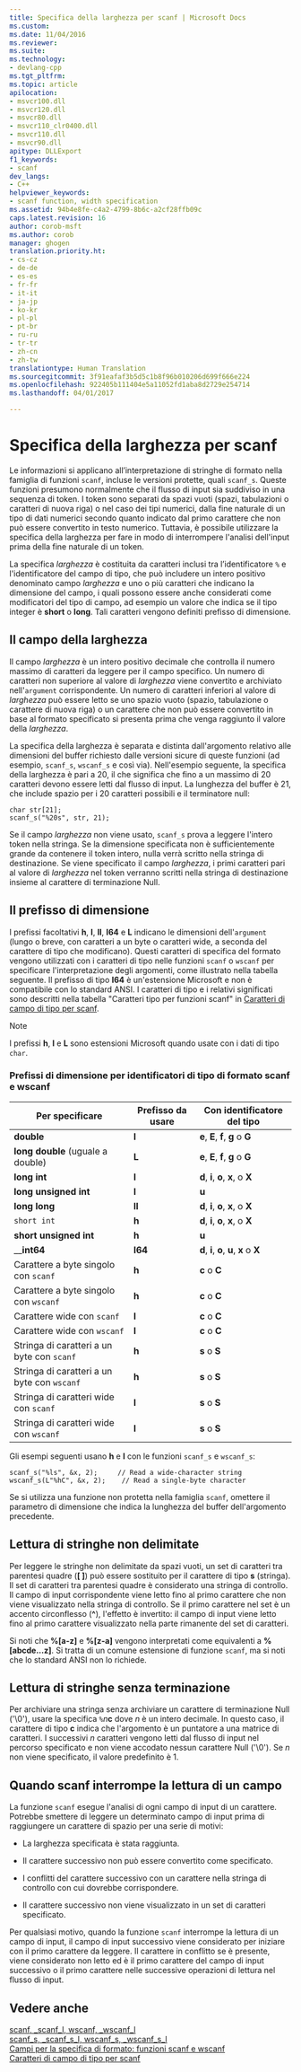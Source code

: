 ```yaml
---
title: Specifica della larghezza per scanf | Microsoft Docs
ms.custom: 
ms.date: 11/04/2016
ms.reviewer: 
ms.suite: 
ms.technology:
- devlang-cpp
ms.tgt_pltfrm: 
ms.topic: article
apilocation:
- msvcr100.dll
- msvcr120.dll
- msvcr80.dll
- msvcr110_clr0400.dll
- msvcr110.dll
- msvcr90.dll
apitype: DLLExport
f1_keywords:
- scanf
dev_langs:
- C++
helpviewer_keywords:
- scanf function, width specification
ms.assetid: 94b4e8fe-c4a2-4799-8b6c-a2cf28ffb09c
caps.latest.revision: 16
author: corob-msft
ms.author: corob
manager: ghogen
translation.priority.ht:
- cs-cz
- de-de
- es-es
- fr-fr
- it-it
- ja-jp
- ko-kr
- pl-pl
- pt-br
- ru-ru
- tr-tr
- zh-cn
- zh-tw
translationtype: Human Translation
ms.sourcegitcommit: 3f91eafaf3b5d5c1b8f96b010206d699f666e224
ms.openlocfilehash: 922405b111404e5a11052fd1aba8d2729e254714
ms.lasthandoff: 04/01/2017

---
```

# <a name="scanf-width-specification"></a>Specifica della larghezza per scanf
Le informazioni si applicano all’interpretazione di stringhe di formato nella famiglia di funzioni `scanf`, incluse le versioni protette, quali `scanf_s`. Queste funzioni presumono normalmente che il flusso di input sia suddiviso in una sequenza di token. I token sono separati da spazi vuoti (spazi, tabulazioni o caratteri di nuova riga) o nel caso dei tipi numerici, dalla fine naturale di un tipo di dati numerici secondo quanto indicato dal primo carattere che non può essere convertito in testo numerico. Tuttavia, è possibile utilizzare la specifica della larghezza per fare in modo di interrompere l'analisi dell'input prima della fine naturale di un token.  
  
 La specifica *larghezza* è costituita da caratteri inclusi tra l’identificatore `%` e l'identificatore del campo di tipo, che può includere un intero positivo denominato campo *larghezza* e uno o più caratteri che indicano la dimensione del campo, i quali possono essere anche considerati come modificatori del tipo di campo, ad esempio un valore che indica se il tipo integer è **short** o **long**. Tali caratteri vengono definiti prefisso di dimensione.  
  
## <a name="the-width-field"></a>Il campo della larghezza  
 Il campo *larghezza* è un intero positivo decimale che controlla il numero massimo di caratteri da leggere per il campo specifico. Un numero di caratteri non superiore al valore di *larghezza* viene convertito e archiviato nell'`argument` corrispondente. Un numero di caratteri inferiori al valore di *larghezza* può essere letto se uno spazio vuoto (spazio, tabulazione o carattere di nuova riga) o un carattere che non può essere convertito in base al formato specificato si presenta prima che venga raggiunto il valore della *larghezza*.  
  
 La specifica della larghezza è separata e distinta dall'argomento relativo alle dimensioni del buffer richiesto dalle versioni sicure di queste funzioni (ad esempio, `scanf_s`, `wscanf_s` e così via). Nell'esempio seguente, la specifica della larghezza è pari a 20, il che significa che fino a un massimo di 20 caratteri devono essere letti dal flusso di input. La lunghezza del buffer è 21, che include spazio per i 20 caratteri possibili e il terminatore null:  
  
```  
char str[21];  
scanf_s("%20s", str, 21);  
```  
  
 Se il campo *larghezza* non viene usato, `scanf_s` prova a leggere l'intero token nella stringa. Se la dimensione specificata non è sufficientemente grande da contenere il token intero, nulla verrà scritto nella stringa di destinazione. Se viene specificato il campo *larghezza*, i primi caratteri pari al valore di *larghezza* nel token verranno scritti nella stringa di destinazione insieme al carattere di terminazione Null.  
  
## <a name="the-size-prefix"></a>Il prefisso di dimensione  
 I prefissi facoltativi **h**, **l**, **ll**, **I64** e **L** indicano le dimensioni dell'`argument` (lungo o breve, con caratteri a un byte o caratteri wide, a seconda del carattere di tipo che modificano). Questi caratteri di specifica del formato vengono utilizzati con i caratteri di tipo nelle funzioni `scanf` o `wscanf` per specificare l'interpretazione degli argomenti, come illustrato nella tabella seguente. Il prefisso di tipo **I64** è un'estensione Microsoft e non è compatibile con lo standard ANSI. I caratteri di tipo e i relativi significati sono descritti nella tabella "Caratteri tipo per funzioni scanf" in [Caratteri di campo di tipo per scanf](../c-runtime-library/scanf-type-field-characters.md).  
  
> [!NOTE]
>  I prefissi **h**, **l** e **L** sono estensioni Microsoft quando usate con i dati di tipo `char`.  
  
### <a name="size-prefixes-for-scanf-and-wscanf-format-type-specifiers"></a>Prefissi di dimensione per identificatori di tipo di formato scanf e wscanf  
  
|Per specificare|Prefisso da usare|Con identificatore del tipo|  
|----------------|----------------|-------------------------|  
|**double**|**l**|**e**, **E**, **f**, **g** o **G**|  
|**long double** (uguale a double)|**L**|**e**, **E**, **f**, **g** o **G**|  
|**long int**|**l**|**d**, **i**, **o**, **x**, o **X**|  
|**long unsigned int**|**l**|**u**|  
|**long long**|**ll**|**d**, **i**, **o**, **x**, o **X**|  
|`short int`|**h**|**d**, **i**, **o**, **x**, o **X**|  
|**short unsigned int**|**h**|**u**|  
|__**int64**|**I64**|**d**, **i**, **o**, **u**, **x** o **X**|  
|Carattere a byte singolo con `scanf`|**h**|**c** o **C**|  
|Carattere a byte singolo con `wscanf`|**h**|**c** o **C**|  
|Carattere wide con `scanf`|**l**|**c** o **C**|  
|Carattere wide con `wscanf`|**l**|**c** o **C**|  
|Stringa di caratteri a un byte con `scanf`|**h**|**s** o **S**|  
|Stringa di caratteri a un byte con `wscanf`|**h**|**s** o **S**|  
|Stringa di caratteri wide con `scanf`|**l**|**s** o **S**|  
|Stringa di caratteri wide con `wscanf`|**l**|**s** o **S**|  
  
 Gli esempi seguenti usano **h** e **l** con le funzioni `scanf_s` e `wscanf_s`:  
  
```  
scanf_s("%ls", &x, 2);     // Read a wide-character string  
wscanf_s(L"%hC", &x, 2);    // Read a single-byte character  
```  
  
 Se si utilizza una funzione non protetta nella famiglia `scanf`, omettere il parametro di dimensione che indica la lunghezza del buffer dell'argomento precedente.  
  
## <a name="reading-undelimited-strings"></a>Lettura di stringhe non delimitate  
 Per leggere le stringhe non delimitate da spazi vuoti, un set di caratteri tra parentesi quadre (**[ ]**) può essere sostituito per il carattere di tipo **s** (stringa). Il set di caratteri tra parentesi quadre è considerato una stringa di controllo. Il campo di input corrispondente viene letto fino al primo carattere che non viene visualizzato nella stringa di controllo. Se il primo carattere nel set è un accento circonflesso (**^**), l'effetto è invertito: il campo di input viene letto fino al primo carattere visualizzato nella parte rimanente del set di caratteri.  
  
 Si noti che **%[a-z]** e **%[z-a]** vengono interpretati come equivalenti a **%[abcde...z]**. Si tratta di un comune estensione di funzione `scanf`, ma si noti che lo standard ANSI non lo richiede.  
  
## <a name="reading-unterminated-strings"></a>Lettura di stringhe senza terminazione  
 Per archiviare una stringa senza archiviare un carattere di terminazione Null ('\0'), usare la specifica `%`*n***c** dove *n* è un intero decimale. In questo caso, il carattere di tipo **c** indica che l'argomento è un puntatore a una matrice di caratteri. I successivi *n* caratteri vengono letti dal flusso di input nel percorso specificato e non viene accodato nessun carattere Null ('\0'). Se *n* non viene specificato, il valore predefinito è 1.  
  
## <a name="when-scanf-stops-reading-a-field"></a>Quando scanf interrompe la lettura di un campo  
 La funzione `scanf` esegue l'analisi di ogni campo di input di un carattere. Potrebbe smettere di leggere un determinato campo di input prima di raggiungere un carattere di spazio per una serie di motivi:  
  
-   La larghezza specificata è stata raggiunta.  
  
-   Il carattere successivo non può essere convertito come specificato.  
  
-   I conflitti del carattere successivo con un carattere nella stringa di controllo con cui dovrebbe corrispondere.  
  
-   Il carattere successivo non viene visualizzato in un set di caratteri specificato.  
  
 Per qualsiasi motivo, quando la funzione `scanf` interrompe la lettura di un campo di input, il campo di input successivo viene considerato per iniziare con il primo carattere da leggere. Il carattere in conflitto se è presente, viene considerato non letto ed è il primo carattere del campo di input successivo o il primo carattere nelle successive operazioni di lettura nel flusso di input.  
  
## <a name="see-also"></a>Vedere anche  
 [scanf, _scanf_l, wscanf, _wscanf_l](../c-runtime-library/reference/scanf-scanf-l-wscanf-wscanf-l.md)   
 [scanf_s, _scanf_s_l, wscanf_s, _wscanf_s_l](../c-runtime-library/reference/scanf-s-scanf-s-l-wscanf-s-wscanf-s-l.md)   
 [Campi per la specifica di formato: funzioni scanf e wscanf](../c-runtime-library/format-specification-fields-scanf-and-wscanf-functions.md)   
 [Caratteri di campo di tipo per scanf](../c-runtime-library/scanf-type-field-characters.md)
